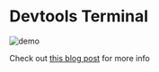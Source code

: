 # Devtools Terminal

![demo](http://blog.dfilimonov.com/assets/images/cat-demo.gif)

Check out [this blog post](http://blog.dfilimonov.com/2013/09/12/devtools-terminal.html) for more info

